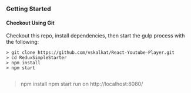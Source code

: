 ### Getting Started


#### Checkout Using Git
Checkout this repo, install dependencies, then start the gulp process with the following:

```
> git clone https://github.com/vskalkat/React-Youtube-Player.git
> cd ReduxSimpleStarter
> npm install
> npm start


```
> npm install
> npm start
> run on http://localhost:8080/
```
